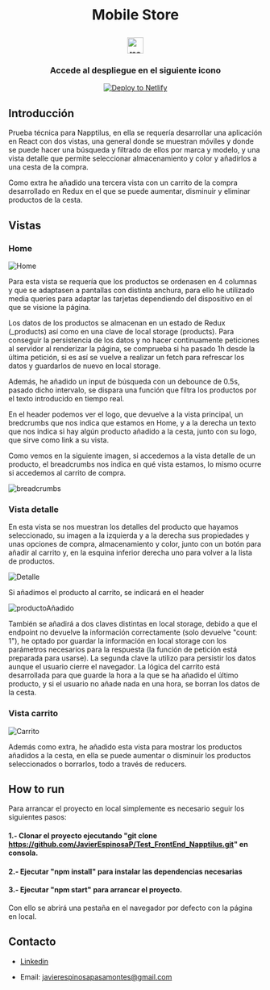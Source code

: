 <h1 display="flex" align="center">
  <p align="center">Mobile Store</p>
  <img width="32px" src="https://i.postimg.cc/cJJ6ZsVP/phone.png" alt="mobile"></a>
  <h3 align="center">Accede al despliegue en el siguiente icono</h3>
</h1>
  <div align="center">
  <a  href="https://main--preeminent-bonbon-b82f5d.netlify.app/"><img src="https://i.postimg.cc/ZnXsTdp7/netlify.png" alt="Deploy to Netlify"></a>
</p>
</div>

## Introducción

Prueba técnica para Napptilus, en ella se requería desarrollar una aplicación en React con dos vistas, una general donde se muestran móviles y donde se puede hacer una búsqueda y filtrado de ellos por marca y modelo, y una vista detalle que permite seleccionar almacenamiento y color y añadirlos a una cesta de la compra.

Como extra he añadido una tercera vista con un carrito de la compra desarrollado en Redux en el que se puede aumentar, disminuir y eliminar productos de la cesta.

## Vistas

### Home

![Home](https://user-images.githubusercontent.com/103537170/220968325-60f5a08b-b91d-435d-939d-cb26ec9d0649.jpg)

Para esta vista se requería que los productos se ordenasen en 4 columnas y que se adaptasen a pantallas con distinta anchura, para ello he utilizado media queries para adaptar las tarjetas dependiendo del dispositivo en el que se visione la página.

Los datos de los productos se almacenan en un estado de Redux (_products) así como en una clave de local storage (products). Para conseguir la persistencia de los datos y no hacer continuamente peticiones al servidor al renderizar la página, se comprueba si ha pasado 1h desde la última petición, si es así se vuelve a realizar un fetch para refrescar los datos y guardarlos de nuevo en local storage.

Además, he añadido un input de búsqueda con un debounce de 0.5s, pasado dicho intervalo, se dispara una función que filtra los productos por el texto introducido en tiempo real.

En el header podemos ver el logo, que devuelve a la vista principal, un bredcrumbs que nos indica que estamos en Home, y a la derecha un texto que nos indica si hay algún producto añadido a la cesta, junto con su logo, que sirve como link a su vista.

Como vemos en la siguiente imagen, si accedemos a la vista detalle de un producto, el breadcrumbs nos indica en qué vista estamos, lo mismo ocurre si accedemos al carrito de compra.

![breadcrumbs](https://user-images.githubusercontent.com/103537170/220971861-db7329a0-fc74-40ae-82ff-2a4fa093e356.jpg)


### Vista detalle

En esta vista se nos muestran los detalles del producto que hayamos seleccionado, su imagen a la izquierda y a la derecha sus propiedades y unas opciones de compra, almacenamiento y color, junto con un botón para añadir al carrito y, en la esquina inferior derecha uno para volver a la lista de productos.

![Detalle](https://user-images.githubusercontent.com/103537170/220972960-81ca8ef5-0a6e-4f12-b9e0-6d55e7a18269.jpg)

Si añadimos el producto al carrito, se indicará en el header

![productoAñadido](https://user-images.githubusercontent.com/103537170/220973587-ade1af3b-8e39-4615-b270-1fd90be2527b.jpg)

También se añadirá a dos claves distintas en local storage, debido a que el endpoint no devuelve la información correctamente (solo devuelve "count: 1"), he optado por guardar la información en local storage con los parámetros necesarios para la respuesta (la función de petición está preparada para usarse).
La segunda clave la utilizo para persistir los datos aunque el usuario cierre el navegador. La lógica del carrito está desarrollada para que guarde la hora a la que se ha añadido el último producto, y si el usuario no añade nada en una hora, se borran los datos de la cesta.

### Vista carrito

![Carrito](https://user-images.githubusercontent.com/103537170/220975101-9002374d-5333-41c4-9f09-f2e93c37252a.jpg)

Además como extra, he añadido esta vista para mostrar los productos añadidos a la cesta, en ella se puede aumentar o disminuir los productos seleccionados o borrarlos, todo a través de reducers.

## How to run

Para arrancar el proyecto en local simplemente es necesario seguir los siguientes pasos:

 #### 1.- Clonar el proyecto ejecutando "git clone https://github.com/JavierEspinosaP/Test_FrontEnd_Napptilus.git" en consola.
 #### 2.- Ejecutar "npm install" para instalar las dependencias necesarias
 #### 3.- Ejecutar "npm start" para arrancar el proyecto.
 
 Con ello se abrirá una pestaña en el navegador por defecto con la página en local.

## Contacto

- [Linkedin](https://www.linkedin.com/in/javier-espinosa-fs/)

- Email: javierespinosapasamontes@gmail.com
